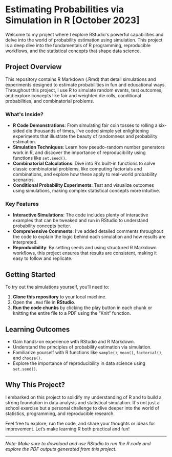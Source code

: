 # Estimating Probabilities via Simulation in R [October 2023]

Welcome to my project where I explore RStudio's powerful capabilities and delve into the world of probability estimation using simulation. This project is a deep dive into the fundamentals of R programming, reproducible workflows, and the statistical concepts that shape data science.

## Project Overview
This repository contains R Markdown (.Rmd) that detail simulations and experiments designed to estimate probabilities in fun and educational ways. Throughout this project, I use R to simulate random events, test outcomes, and explore concepts like fair and weighted die rolls, conditional probabilities, and combinatorial problems.

### What's Inside?
- **R Code Demonstrations**: From simulating fair coin tosses to rolling a six-sided die thousands of times, I've coded simple yet enlightening experiments that illustrate the beauty of randomness and probability estimation.
- **Simulation Techniques**: Learn how pseudo-random number generators work in R, and discover the importance of reproducibility using functions like `set.seed()`.
- **Combinatorial Calculations**: Dive into R’s built-in functions to solve classic combinatorial problems, like computing factorials and combinations, and explore how these apply to real-world probability scenarios.
- **Conditional Probability Experiments**: Test and visualize outcomes using simulations, making complex statistical concepts more intuitive.

### Key Features
- **Interactive Simulations**: The code includes plenty of interactive examples that can be tweaked and run in RStudio to understand probability concepts better.
- **Comprehensive Comments**: I’ve added detailed comments throughout the code to explain the logic behind each simulation and how results are interpreted.
- **Reproducibility**: By setting seeds and using structured R Markdown workflows, this project ensures that results are consistent, making it easy to follow and replicate.

## Getting Started
To try out the simulations yourself, you’ll need to:
1. **Clone this repository** to your local machine.
2. Open the `.Rmd` file in **RStudio**.
3. **Run the code chunks** by clicking the play button in each chunk or knitting the entire file to a PDF using the “Knit” function.

## Learning Outcomes
- Gain hands-on experience with RStudio and R Markdown.
- Understand the principles of probability estimation via simulation.
- Familiarize yourself with R functions like `sample()`, `mean()`, `factorial()`, and `choose()`.
- Explore the importance of reproducibility in data science using `set.seed()`.

## Why This Project?
I embarked on this project to solidify my understanding of R and to build a strong foundation in data analysis and statistical simulation. It's not just a school exercise but a personal challenge to dive deeper into the world of statistics, programming, and reproducible research.

Feel free to explore, run the code, and share your thoughts or ideas for improvement. Let’s make learning R both practical and fun! 

---

*Note: Make sure to download and use RStudio to run the R code and explore the PDF outputs generated from this project.*
